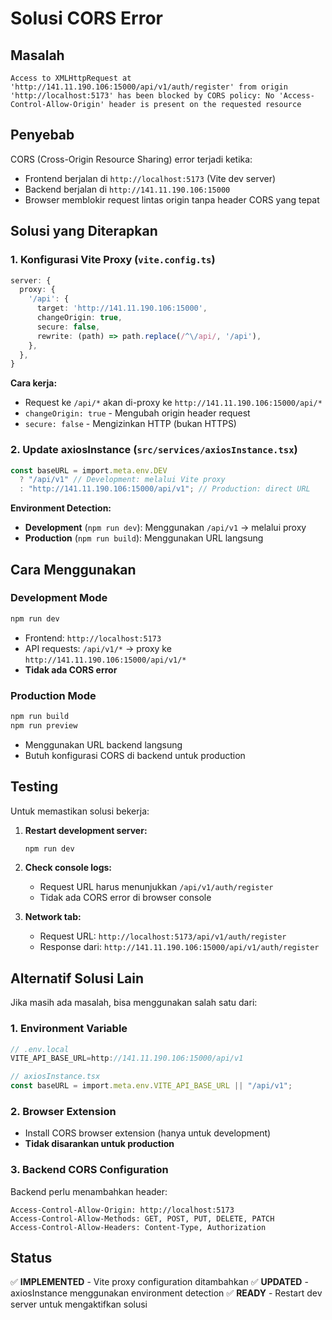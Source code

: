 # Solusi CORS Error

## Masalah

```
Access to XMLHttpRequest at 'http://141.11.190.106:15000/api/v1/auth/register' from origin 'http://localhost:5173' has been blocked by CORS policy: No 'Access-Control-Allow-Origin' header is present on the requested resource
```

## Penyebab

CORS (Cross-Origin Resource Sharing) error terjadi ketika:

- Frontend berjalan di `http://localhost:5173` (Vite dev server)
- Backend berjalan di `http://141.11.190.106:15000`
- Browser memblokir request lintas origin tanpa header CORS yang tepat

## Solusi yang Diterapkan

### 1. Konfigurasi Vite Proxy (`vite.config.ts`)

```typescript
server: {
  proxy: {
    '/api': {
      target: 'http://141.11.190.106:15000',
      changeOrigin: true,
      secure: false,
      rewrite: (path) => path.replace(/^\/api/, '/api'),
    },
  },
}
```

**Cara kerja:**

- Request ke `/api/*` akan di-proxy ke `http://141.11.190.106:15000/api/*`
- `changeOrigin: true` - Mengubah origin header request
- `secure: false` - Mengizinkan HTTP (bukan HTTPS)

### 2. Update axiosInstance (`src/services/axiosInstance.tsx`)

```typescript
const baseURL = import.meta.env.DEV
  ? "/api/v1" // Development: melalui Vite proxy
  : "http://141.11.190.106:15000/api/v1"; // Production: direct URL
```

**Environment Detection:**

- **Development** (`npm run dev`): Menggunakan `/api/v1` → melalui proxy
- **Production** (`npm run build`): Menggunakan URL langsung

## Cara Menggunakan

### Development Mode

```bash
npm run dev
```

- Frontend: `http://localhost:5173`
- API requests: `/api/v1/*` → proxy ke `http://141.11.190.106:15000/api/v1/*`
- **Tidak ada CORS error**

### Production Mode

```bash
npm run build
npm run preview
```

- Menggunakan URL backend langsung
- Butuh konfigurasi CORS di backend untuk production

## Testing

Untuk memastikan solusi bekerja:

1. **Restart development server:**

   ```bash
   npm run dev
   ```

2. **Check console logs:**

   - Request URL harus menunjukkan `/api/v1/auth/register`
   - Tidak ada CORS error di browser console

3. **Network tab:**
   - Request URL: `http://localhost:5173/api/v1/auth/register`
   - Response dari: `http://141.11.190.106:15000/api/v1/auth/register`

## Alternatif Solusi Lain

Jika masih ada masalah, bisa menggunakan salah satu dari:

### 1. Environment Variable

```typescript
// .env.local
VITE_API_BASE_URL=http://141.11.190.106:15000/api/v1

// axiosInstance.tsx
const baseURL = import.meta.env.VITE_API_BASE_URL || "/api/v1";
```

### 2. Browser Extension

- Install CORS browser extension (hanya untuk development)
- **Tidak disarankan untuk production**

### 3. Backend CORS Configuration

Backend perlu menambahkan header:

```
Access-Control-Allow-Origin: http://localhost:5173
Access-Control-Allow-Methods: GET, POST, PUT, DELETE, PATCH
Access-Control-Allow-Headers: Content-Type, Authorization
```

## Status

✅ **IMPLEMENTED** - Vite proxy configuration ditambahkan
✅ **UPDATED** - axiosInstance menggunakan environment detection
✅ **READY** - Restart dev server untuk mengaktifkan solusi
